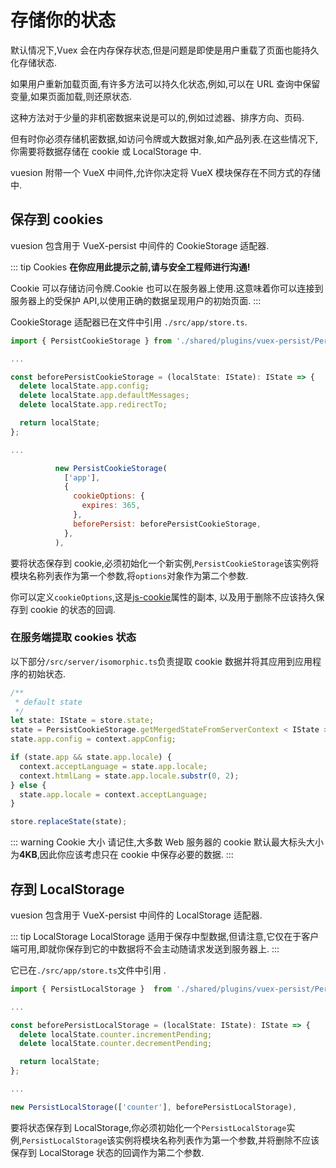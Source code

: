 # 存储你的状态

默认情况下,Vuex 会在内存保存状态,但是问题是即使是用户重载了页面也能持久化存储状态.

如果用户重新加载页面,有许多方法可以持久化状态,例如,可以在 URL 查询中保留变量,如果页面加载,则还原状态.

这种方法对于少量的非机密数据来说是可以的,例如过滤器、排序方向、页码.

但有时你必须存储机密数据,如访问令牌或大数据对象,如产品列表.在这些情况下,你需要将数据存储在 cookie 或 LocalStorage 中.

vuesion 附带一个 VueX 中间件,允许你决定将 VueX 模块保存在不同方式的存储中.

## 保存到 cookies

vuesion 包含用于 VueX-persist 中间件的 CookieStorage 适配器.

::: tip Cookies
**在你应用此提示之前,请与安全工程师进行沟通!**

Cookie 可以存储访问令牌.Cookie 也可以在服务器上使用.这意味着你可以连接到服务器上的受保护 API,以使用正确的数据呈现用户的初始页面.
:::

CookieStorage 适配器已在文件中引用 `./src/app/store.ts`.

```js
import { PersistCookieStorage } from './shared/plugins/vuex-persist/PersistCookieStorage';

...

const beforePersistCookieStorage = (localState: IState): IState => {
  delete localState.app.config;
  delete localState.app.defaultMessages;
  delete localState.app.redirectTo;

  return localState;
};

...

          new PersistCookieStorage(
            ['app'],
            {
              cookieOptions: {
                expires: 365,
              },
              beforePersist: beforePersistCookieStorage,
            },
          ),
```

要将状态保存到 cookie,必须初始化一个新实例,`PersistCookieStorage`该实例将模块名称列表作为第一个参数,将`options`对象作为第二个参数.

你可以定义`cookieOptions`,这是[js-cookie](https://github.com/js-cookie/js-cookie#cookie-attributes)属性的副本, 以及用于删除不应该持久保存到 cookie 的状态的回调.

### 在服务端提取 cookies 状态

以下部分`/src/server/isomorphic.ts`负责提取 cookie 数据并将其应用到应用程序的初始状态.

```js
/**
 * default state
 */
let state: IState = store.state;
state = PersistCookieStorage.getMergedStateFromServerContext < IState > (context, state);
state.app.config = context.appConfig;

if (state.app && state.app.locale) {
  context.acceptLanguage = state.app.locale;
  context.htmlLang = state.app.locale.substr(0, 2);
} else {
  state.app.locale = context.acceptLanguage;
}

store.replaceState(state);
```

::: warning Cookie 大小
请记住,大多数 Web 服务器的 cookie 默认最大标头大小为**4KB**,因此你应该考虑只在 cookie 中保存必要的数据.
:::

## 存到 LocalStorage

vuesion 包含用于 VueX-persist 中间件的 LocalStorage 适配器.

::: tip LocalStorage
LocalStorage 适用于保存中型数据,但请注意,它仅在于客户端可用,即就你保存到它的中数据将不会主动随请求发送到服务器上.
:::

它已在`./src/app/store.ts`文件中引用 .

```js
import { PersistLocalStorage }  from './shared/plugins/vuex-persist/PersistLocalStorage';

...

const beforePersistLocalStorage = (localState: IState): IState => {
  delete localState.counter.incrementPending;
  delete localState.counter.decrementPending;

  return localState;
};

...

new PersistLocalStorage(['counter'], beforePersistLocalStorage),
```

要将状态保存到 LocalStorage,你必须初始化一个`PersistLocalStorage`实例,`PersistLocalStorage`该实例将模块名称列表作为第一个参数,并将删除不应该保存到 LocalStorage 状态的回调作为第二个参数.
